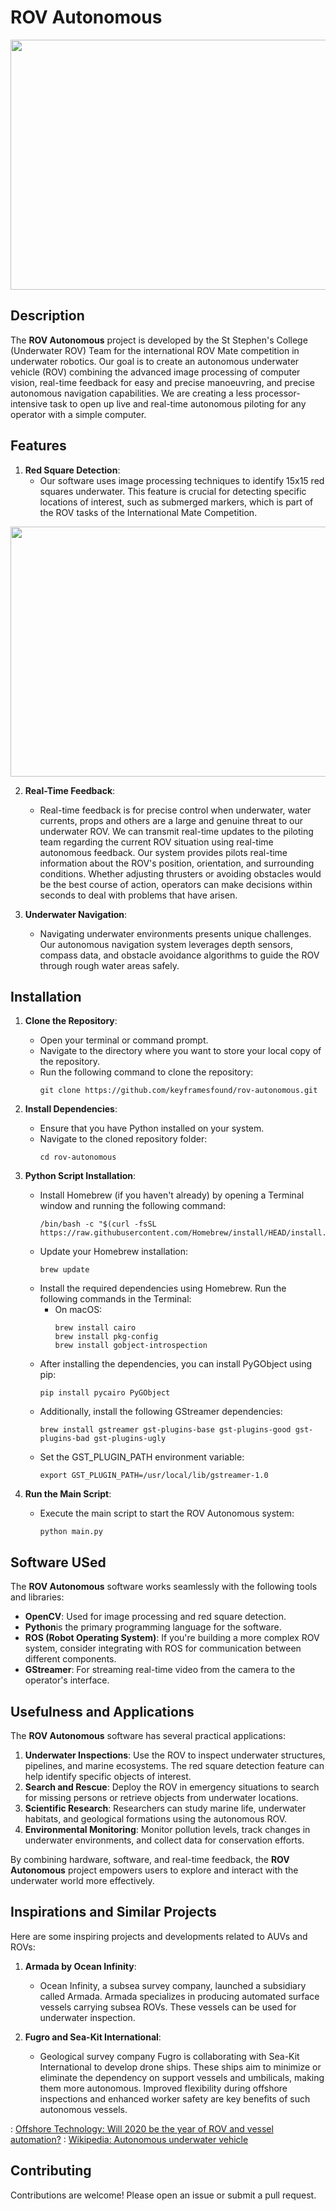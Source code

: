 # ROV Autonomous
<img src="https://marinesanctuary.org/wp-content/uploads/2020/04/FGB_DFH24_gps-19-scaled.jpg" width="600" height="400">

## Description
The **ROV Autonomous** project is developed by the St Stephen's College (Underwater ROV) Team for the international ROV Mate competition in underwater robotics. Our goal is to create an autonomous underwater vehicle (ROV) combining the advanced image processing of computer vision, real-time feedback for easy and precise manoeuvring, and precise autonomous navigation capabilities. We are creating a less processor-intensive task to open up live and real-time autonomous piloting for any operator with a simple computer.


## Features

1. **Red Square Detection**:
   - Our software uses image processing techniques to identify 15x15 red squares underwater. This feature is crucial for detecting specific locations of interest, such as submerged markers, which is part of the ROV tasks of the International Mate Competition. 
<img src="https://encrypted-tbn0.gstatic.com/images?q=tbn:ANd9GcS7jm39EZ-Mjt60lizqK9fqTnQDf_W-jfGaig&s" width="600" height="400">



2. **Real-Time Feedback**:
   - Real-time feedback is for precise control when underwater, water currents, props and others are a large and genuine threat to our underwater ROV. We can transmit real-time updates to the piloting team regarding the current ROV situation using real-time autonomous feedback. Our system provides pilots real-time information about the ROV's position, orientation, and surrounding conditions. Whether adjusting thrusters or avoiding obstacles would be the best course of action, operators can make decisions within seconds to deal with problems that have arisen.



3. **Underwater Navigation**:
   - Navigating underwater environments presents unique challenges. Our autonomous navigation system leverages depth sensors, compass data, and obstacle avoidance algorithms to guide the ROV through rough water areas safely. 


## Installation

1. **Clone the Repository**:
   - Open your terminal or command prompt.
   - Navigate to the directory where you want to store your local copy of the repository.
   - Run the following command to clone the repository:
     ```
     git clone https://github.com/keyframesfound/rov-autonomous.git
     ```

2. **Install Dependencies**:
   - Ensure that you have Python installed on your system.
   - Navigate to the cloned repository folder:
     ```
     cd rov-autonomous
     ```

3. **Python Script Installation**:
   - Install Homebrew (if you haven't already) by opening a Terminal window and running the following command:
     ```
     /bin/bash -c "$(curl -fsSL https://raw.githubusercontent.com/Homebrew/install/HEAD/install.sh)"
     ```
   - Update your Homebrew installation:
     ```
     brew update
     ```
   - Install the required dependencies using Homebrew. Run the following commands in the Terminal:
     - On macOS:
       ```
       brew install cairo
       brew install pkg-config
       brew install gobject-introspection
       ```
   - After installing the dependencies, you can install PyGObject using pip:
     ```
     pip install pycairo PyGObject
     ```
   - Additionally, install the following GStreamer dependencies:
     ```
     brew install gstreamer gst-plugins-base gst-plugins-good gst-plugins-bad gst-plugins-ugly
     ```
   - Set the GST_PLUGIN_PATH environment variable:
     ```
     export GST_PLUGIN_PATH=/usr/local/lib/gstreamer-1.0
     ```

4. **Run the Main Script**:
   - Execute the main script to start the ROV Autonomous system:
     ```
     python main.py
     ```


## Software USed

The **ROV Autonomous** software works seamlessly with the following tools and libraries:

- **OpenCV**: Used for image processing and red square detection.
- **Python**is the primary programming language for the software.
- **ROS (Robot Operating System)**: If you're building a more complex ROV system, consider integrating with ROS for communication between different components.
- **GStreamer**: For streaming real-time video from the camera to the operator's interface.

## Usefulness and Applications

The **ROV Autonomous** software has several practical applications:

1. **Underwater Inspections**: Use the ROV to inspect underwater structures, pipelines, and marine ecosystems. The red square detection feature can help identify specific objects of interest.
2. **Search and Rescue**: Deploy the ROV in emergency situations to search for missing persons or retrieve objects from underwater locations.
3. **Scientific Research**: Researchers can study marine life, underwater habitats, and geological formations using the autonomous ROV.
4. **Environmental Monitoring**: Monitor pollution levels, track changes in underwater environments, and collect data for conservation efforts.

By combining hardware, software, and real-time feedback, the **ROV Autonomous** project empowers users to explore and interact with the underwater world more effectively.

## Inspirations and Similar Projects

Here are some inspiring projects and developments related to AUVs and ROVs:

1. **Armada by Ocean Infinity**:
   - Ocean Infinity, a subsea survey company, launched a subsidiary called Armada. Armada specializes in producing automated surface vessels carrying subsea ROVs. These vessels can be used for underwater inspection.

2. **Fugro and Sea-Kit International**:
   - Geological survey company Fugro is collaborating with Sea-Kit International to develop drone ships. These ships aim to minimize or eliminate the dependency on support vessels and umbilicals, making them more autonomous. Improved flexibility during offshore inspections and enhanced worker safety are key benefits of such autonomous vessels.


: [Offshore Technology: Will 2020 be the year of ROV and vessel automation?](https://www.offshore-technology.com/features/vessel-automated-uavs-rovs-offshore/)
: [Wikipedia: Autonomous underwater vehicle](https://en.wikipedia.org/wiki/Autonomous_underwater_vehicle)

## Contributing

Contributions are welcome! Please open an issue or submit a pull request.
